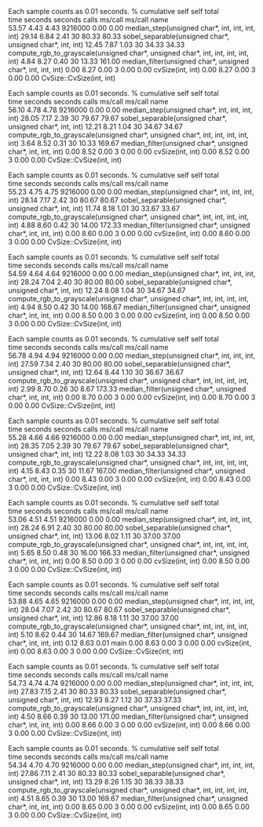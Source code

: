 Each sample counts as 0.01 seconds.
  %   cumulative   self              self     total           
 time   seconds   seconds    calls  ms/call  ms/call  name    
 53.57      4.43     4.43  9216000     0.00     0.00  median_step(unsigned char*, int, int, int, int)
 29.14      6.84     2.41       30    80.33    80.33  sobel_separable(unsigned char*, unsigned char*, int, int)
 12.45      7.87     1.03       30    34.33    34.33  compute_rgb_to_grayscale(unsigned char*, unsigned char*, int, int, int, int, int)
  4.84      8.27     0.40       30    13.33   161.00  median_filter(unsigned char*, unsigned char*, int, int, int)
  0.00      8.27     0.00        3     0.00     0.00  cvSize(int, int)
  0.00      8.27     0.00        3     0.00     0.00  CvSize::CvSize(int, int)

Each sample counts as 0.01 seconds.
  %   cumulative   self              self     total           
 time   seconds   seconds    calls  ms/call  ms/call  name    
 56.10      4.78     4.78  9216000     0.00     0.00  median_step(unsigned char*, int, int, int, int)
 28.05      7.17     2.39       30    79.67    79.67  sobel_separable(unsigned char*, unsigned char*, int, int)
 12.21      8.21     1.04       30    34.67    34.67  compute_rgb_to_grayscale(unsigned char*, unsigned char*, int, int, int, int, int)
  3.64      8.52     0.31       30    10.33   169.67  median_filter(unsigned char*, unsigned char*, int, int, int)
  0.00      8.52     0.00        3     0.00     0.00  cvSize(int, int)
  0.00      8.52     0.00        3     0.00     0.00  CvSize::CvSize(int, int)


Each sample counts as 0.01 seconds.
  %   cumulative   self              self     total           
 time   seconds   seconds    calls  ms/call  ms/call  name    
 55.23      4.75     4.75  9216000     0.00     0.00  median_step(unsigned char*, int, int, int, int)
 28.14      7.17     2.42       30    80.67    80.67  sobel_separable(unsigned char*, unsigned char*, int, int)
 11.74      8.18     1.01       30    33.67    33.67  compute_rgb_to_grayscale(unsigned char*, unsigned char*, int, int, int, int, int)
  4.88      8.60     0.42       30    14.00   172.33  median_filter(unsigned char*, unsigned char*, int, int, int)
  0.00      8.60     0.00        3     0.00     0.00  cvSize(int, int)
  0.00      8.60     0.00        3     0.00     0.00  CvSize::CvSize(int, int)


Each sample counts as 0.01 seconds.
  %   cumulative   self              self     total           
 time   seconds   seconds    calls  ms/call  ms/call  name    
 54.59      4.64     4.64  9216000     0.00     0.00  median_step(unsigned char*, int, int, int, int)
 28.24      7.04     2.40       30    80.00    80.00  sobel_separable(unsigned char*, unsigned char*, int, int)
 12.24      8.08     1.04       30    34.67    34.67  compute_rgb_to_grayscale(unsigned char*, unsigned char*, int, int, int, int, int)
  4.94      8.50     0.42       30    14.00   168.67  median_filter(unsigned char*, unsigned char*, int, int, int)
  0.00      8.50     0.00        3     0.00     0.00  cvSize(int, int)
  0.00      8.50     0.00        3     0.00     0.00  CvSize::CvSize(int, int)


Each sample counts as 0.01 seconds.
  %   cumulative   self              self     total           
 time   seconds   seconds    calls  ms/call  ms/call  name    
 56.78      4.94     4.94  9216000     0.00     0.00  median_step(unsigned char*, int, int, int, int)
 27.59      7.34     2.40       30    80.00    80.00  sobel_separable(unsigned char*, unsigned char*, int, int)
 12.64      8.44     1.10       30    36.67    36.67  compute_rgb_to_grayscale(unsigned char*, unsigned char*, int, int, int, int, int)
  2.99      8.70     0.26       30     8.67   173.33  median_filter(unsigned char*, unsigned char*, int, int, int)
  0.00      8.70     0.00        3     0.00     0.00  cvSize(int, int)
  0.00      8.70     0.00        3     0.00     0.00  CvSize::CvSize(int, int)


Each sample counts as 0.01 seconds.
  %   cumulative   self              self     total           
 time   seconds   seconds    calls  ms/call  ms/call  name    
 55.28      4.66     4.66  9216000     0.00     0.00  median_step(unsigned char*, int, int, int, int)
 28.35      7.05     2.39       30    79.67    79.67  sobel_separable(unsigned char*, unsigned char*, int, int)
 12.22      8.08     1.03       30    34.33    34.33  compute_rgb_to_grayscale(unsigned char*, unsigned char*, int, int, int, int, int)
  4.15      8.43     0.35       30    11.67   167.00  median_filter(unsigned char*, unsigned char*, int, int, int)
  0.00      8.43     0.00        3     0.00     0.00  cvSize(int, int)
  0.00      8.43     0.00        3     0.00     0.00  CvSize::CvSize(int, int)


Each sample counts as 0.01 seconds.
  %   cumulative   self              self     total           
 time   seconds   seconds    calls  ms/call  ms/call  name    
 53.06      4.51     4.51  9216000     0.00     0.00  median_step(unsigned char*, int, int, int, int)
 28.24      6.91     2.40       30    80.00    80.00  sobel_separable(unsigned char*, unsigned char*, int, int)
 13.06      8.02     1.11       30    37.00    37.00  compute_rgb_to_grayscale(unsigned char*, unsigned char*, int, int, int, int, int)
  5.65      8.50     0.48       30    16.00   166.33  median_filter(unsigned char*, unsigned char*, int, int, int)
  0.00      8.50     0.00        3     0.00     0.00  cvSize(int, int)
  0.00      8.50     0.00        3     0.00     0.00  CvSize::CvSize(int, int)


Each sample counts as 0.01 seconds.
  %   cumulative   self              self     total           
 time   seconds   seconds    calls  ms/call  ms/call  name    
 53.88      4.65     4.65  9216000     0.00     0.00  median_step(unsigned char*, int, int, int, int)
 28.04      7.07     2.42       30    80.67    80.67  sobel_separable(unsigned char*, unsigned char*, int, int)
 12.86      8.18     1.11       30    37.00    37.00  compute_rgb_to_grayscale(unsigned char*, unsigned char*, int, int, int, int, int)
  5.10      8.62     0.44       30    14.67   169.67  median_filter(unsigned char*, unsigned char*, int, int, int)
  0.12      8.63     0.01                             main
  0.00      8.63     0.00        3     0.00     0.00  cvSize(int, int)
  0.00      8.63     0.00        3     0.00     0.00  CvSize::CvSize(int, int)


Each sample counts as 0.01 seconds.
  %   cumulative   self              self     total           
 time   seconds   seconds    calls  ms/call  ms/call  name    
 54.73      4.74     4.74  9216000     0.00     0.00  median_step(unsigned char*, int, int, int, int)
 27.83      7.15     2.41       30    80.33    80.33  sobel_separable(unsigned char*, unsigned char*, int, int)
 12.93      8.27     1.12       30    37.33    37.33  compute_rgb_to_grayscale(unsigned char*, unsigned char*, int, int, int, int, int)
  4.50      8.66     0.39       30    13.00   171.00  median_filter(unsigned char*, unsigned char*, int, int, int)
  0.00      8.66     0.00        3     0.00     0.00  cvSize(int, int)
  0.00      8.66     0.00        3     0.00     0.00  CvSize::CvSize(int, int)


Each sample counts as 0.01 seconds.
  %   cumulative   self              self     total           
 time   seconds   seconds    calls  ms/call  ms/call  name    
 54.34      4.70     4.70  9216000     0.00     0.00  median_step(unsigned char*, int, int, int, int)
 27.86      7.11     2.41       30    80.33    80.33  sobel_separable(unsigned char*, unsigned char*, int, int)
 13.29      8.26     1.15       30    38.33    38.33  compute_rgb_to_grayscale(unsigned char*, unsigned char*, int, int, int, int, int)
  4.51      8.65     0.39       30    13.00   169.67  median_filter(unsigned char*, unsigned char*, int, int, int)
  0.00      8.65     0.00        3     0.00     0.00  cvSize(int, int)
  0.00      8.65     0.00        3     0.00     0.00  CvSize::CvSize(int, int)



